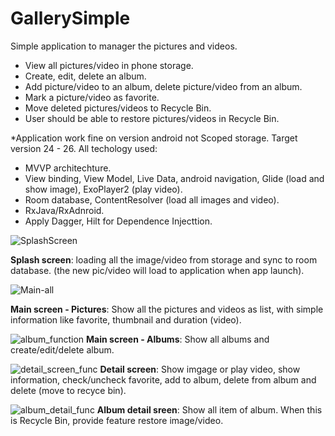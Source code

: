# GallerySimple
Simple application to manager the pictures and videos.

- View all pictures/video in phone storage.
- Create, edit, delete an album.
- Add picture/video to an album, delete picture/video from an album.
- Mark a picture/video as favorite.
- Move deleted pictures/videos to Recycle Bin.
- User should be able to restore pictures/videos in Recycle Bin.

*Application work fine on version android not Scoped storage. Target version 24 - 26.
All techology used:
- MVVP architechture.
- View binding, View Model, Live Data, android navigation, Glide (load and show image), ExoPlayer2 (play video).
- Room database, ContentResolver (load all images and video).
- RxJava/RxAdnroid.
- Apply Dagger, Hilt for Dependence Injecttion.


![SplashScreen](https://user-images.githubusercontent.com/38234174/173270445-ed600fc5-b662-4271-b528-e7d63312cc21.PNG)

**Splash screen**: loading all the image/video from storage and sync to room database. (the new pic/video will load to application when app launch).


![Main-all](https://user-images.githubusercontent.com/38234174/173270911-0baa0b39-a5ea-49a7-b1aa-2f5f79ccb8c6.png)

**Main screen - Pictures**: Show all the pictures and videos as list, with simple information like favorite, thumbnail and duration (video).


![album_function](https://user-images.githubusercontent.com/38234174/173271894-ed75fb9e-2c25-4b2a-be57-519403a34862.png)
**Main screen - Albums**: Show all albums and create/edit/delete album.


![detail_screen_func](https://user-images.githubusercontent.com/38234174/173271494-bbd849da-b905-48ef-8e06-60175cd3531b.png)
**Detail screen**: Show imgage or play video, show information, check/uncheck favorite, add to album, delete from album and delete (move to recyce bin).


![album_detail_func](https://user-images.githubusercontent.com/38234174/173272125-73e990e1-953f-43d1-aa22-39d8bf8d9526.png)
**Album detail sreen**: Show all item of album. When this is Recycle Bin, provide feature restore image/video.
